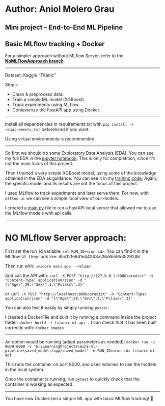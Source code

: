 # Author: Aniol Molero Grau

## Mini project – End-to-End ML Pipeline 
## Basic MLflow tracking + Docker 

For a simpler approach without MLflow Server, refer to the  [**NoMLFlowApproach branch**](https://github.com/AniolMG/mini-ml-pipeline/tree/NoMLFlowServerApproach).

---

Dataset: Kaggle “Titanic” 

Steps: 
- Clean & preprocess data. 
- Train a simple ML model (XGBoost). 
- Track experiments using MLflow. 
- Containerize the FastAPI app using Docker. 

---

Install all dependencies in requirements.txt with ``pip install -r requirements.txt`` beforehand if you want.

Using virtual environments is recommended.

---

So first we should do some Exploratory Data Analysis (EDA). You can see my full EDA in the [jupyter notebook](titanic_EDA.ipynb). This is only for completition, since it's not the main focus of this project.

Then I trained a very simple XGBoost model, using some of the knowledge obtained in the EDA as guidance. You can see it in my [training code](train_model.py). Again, the specific model and its results are not the focus of this project.


I used MLflow to track experiments and later serve them. 
For now, with ``mlflow ui`` we can see a simple local view of our models.

I created a [main.py](main.py) file to run a FastAPI local server that allowed me to use the MLflow models with api calls.

---

# NO MLflow Server approach:

First set the run_id variable: ``set RUN_ID=<run id>``. You can find it in the MLflow UI. They look like: 65d12fe841e44243a29b8bb953529248 

Then run with: ``uvicorn main:app --reload`` 

And call the API with: ``curl -X POST "http://127.0.0.1:8000/predict" -H "Content-Type: application/json" -d "{\"Age\":29,\"Sex\":1,\"Pclass\":3}"`` 

or ``curl -X POST "http://localhost:8000/predict" -H "Content-Type: application/json" -d "{\"Age\":29,\"Sex\":1,\"Pclass\":3}"``

You can also test it easily by simply running ``pytest``.

I created a DockerFile and built it by running a command inside the project folder: ``docker build -t titanic-ml-api .`` 
I can check that it has been built correctly with: ``docker images``

---

An option would be running (adapt parameters as needed): `docker run -p 8000:8000 -v "E:\LearningProjects\mini-ml-pipeline\saved_model:/app/saved_model" -e RUN_ID=<run id> titanic-ml-api`

This runs the container on port 8000, and uses volumes to use the models in the local system.

Once the container is running, run `pytest` to quickly check that the container is working as expected.

---

You have now Dockerized a simple ML app with basic MLflow tracking! 🎉